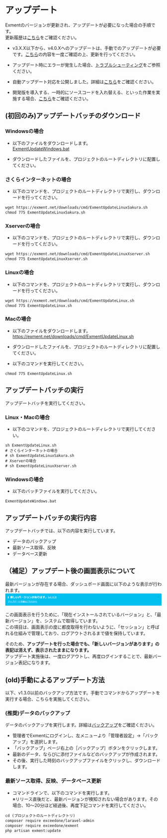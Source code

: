 # アップデート
Exmentのバージョンが更新され、アップデートが必要になった場合の手順です。  
更新履歴は[こちら](/ja/release_note)をご確認ください。

- <span class="red bold">v3.X.X以下から、v4.0.Xへのアップデートは、手動でのアップデートが必要です。[こちら](/ja/update/v4_0)の内容を一度ご確認の上、更新を行ってください。</span>

- アップデート時にエラーが発生した場合、[トラブルシューティング](/ja/troubleshooting)をご参照ください。

- 自動アップデート対応を公開しました。詳細は[こちら](/ja/update_auto)をご確認ください。

- 開発版を導入する、一時的にソースコードを入れ替える、といった作業を実施する場合、[こちら](/ja/update_tmp)をご確認ください。

## (初回のみ)アップデートバッチのダウンロード

### Windowsの場合
- 以下のファイルをダウンロードします。  
[ExmentUpdateWindows.bat](https://exment.net/downloads/cmd/ExmentUpdateWindows.bat)

- ダウンロードしたファイルを、プロジェクトのルートディレクトリに配置してください。

### さくらインターネットの場合
- 以下のコマンドを、プロジェクトのルートディレクトリで実行し、ダウンロードを行ってください。

~~~
wget https://exment.net/downloads/cmd/ExmentUpdateLinuxSakura.sh
chmod 775 ExmentUpdateLinuxSakura.sh
~~~

### Xserverの場合
- 以下のコマンドを、プロジェクトのルートディレクトリで実行し、ダウンロードを行ってください。

~~~
wget https://exment.net/downloads/cmd/ExmentUpdateLinuxXserver.sh
chmod 775 ExmentUpdateLinuxXserver.sh
~~~

### Linuxの場合
- 以下のコマンドを、プロジェクトのルートディレクトリで実行し、ダウンロードを行ってください。

~~~
wget https://exment.net/downloads/cmd/ExmentUpdateLinux.sh
chmod 775 ExmentUpdateLinux.sh
~~~


### Macの場合
- 以下のファイルをダウンロードします。  
https://exment.net/downloads/cmd/ExmentUpdateLinux.sh

- ダウンロードしたファイルを、プロジェクトのルートディレクトリに配置してください。

- 以下のコマンドを実行してください。

~~~
chmod 775 ExmentUpdateLinux.sh
~~~

## アップデートバッチの実行
アップデートバッチを実行してください。

### Linux・Macの場合
- 以下のコマンドを、プロジェクトのルートディレクトリで実行してください。

~~~
sh ExmentUpdateLinux.sh
# さくらインターネットの場合
# sh ExmentUpdateLinuxSakura.sh
# Xserverの場合
# sh ExmentUpdateLinuxXserver.sh
~~~

### Windowsの場合
- 以下のバッチファイルを実行してください。  

~~~
ExmentUpdateWindows.bat
~~~

## アップデートバッチの実行内容
アップデートバッチでは、以下の内容を実行しています。  
 - データのバックアップ
 - 最新ソース取得、反映
 - データベース更新


## （補足）アップデート後の画面表示について
最新バージョンが存在する場合、ダッシュボード画面に以下のような表示が行われます。  
![カスタムテーブル画面](img/update/show_version.png)

この画面表示を行うために、「現在インストールされているバージョン」と、「最新バージョン」を、システムで取得しています。  
この項目は、画面表示の度に都度取得を行わないように、「セッション」と呼ばれる仕組みで管理しており、ログアウトされるまで値を保持しています。  

そのため、**アップデートを行った場合でも、「新しいバージョンがあります」の表記は消えず、表示されたままになります。**  
アップデート実施後は、一度ログアウトし、再度ログインすることで、最新バージョン表記になります。  



## (old)手動によるアップデート方法
以下、v1.3.0以前のバックアップ方法です。手動でコマンドからアップデートを実行する場合、こちらを実施してください。


### (推奨)データのバックアップ
データのバックアップを実行します。詳細は[バックアップ](/ja/backup)をご確認ください。  
- 管理者でExmentにログインし、左メニューより「管理者設定」→「バックアップ」を選択します。
- 「バックアップ」ページ右上の［バックアップ］ボタンをクリックします。
- 最新のデータ、ならびに添付ファイルなどのバックアップが作成されます。
- その後、実行した時刻のバックアップファイルをクリックし、ダウンロードします。


### 最新ソース取得、反映、データベース更新
- コマンドラインで、以下のコマンドを実行します。  
※リリース直後だと、最新バージョンが検知されない場合があります。その場合、10～20分ほど経過後、再度下記コマンドを実行してください。  

~~~
cd (プロジェクトのルートディレクトリ)
composer require exceedone/laravel-admin
composer require exceedone/exment
php artisan exment:update
~~~

